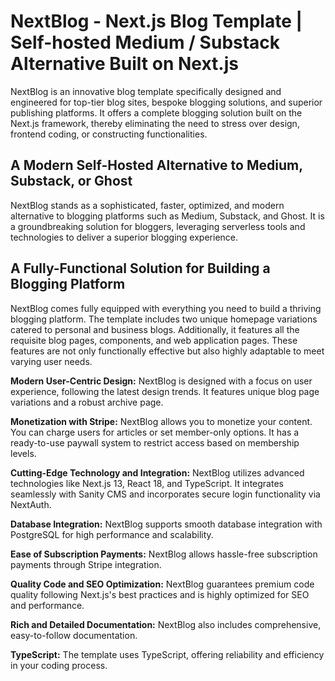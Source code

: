 # NextBlog - Next.js Blog Template | Self-hosted Medium / Substack Alternative Built on Next.js

NextBlog is an innovative blog template specifically designed and engineered for top-tier blog sites, bespoke blogging solutions, and superior publishing platforms. It offers a complete blogging solution built on the Next.js framework, thereby eliminating the need to stress over design, frontend coding, or constructing functionalities.


## A Modern Self-Hosted Alternative to Medium, Substack, or Ghost
NextBlog stands as a sophisticated, faster, optimized, and modern alternative to blogging platforms such as Medium, Substack, and Ghost. It is a groundbreaking solution for bloggers, leveraging serverless tools and technologies to deliver a superior blogging experience.

## A Fully-Functional Solution for Building a Blogging Platform
NextBlog comes fully equipped with everything you need to build a thriving blogging platform. The template includes two unique homepage variations catered to personal and business blogs. Additionally, it features all the requisite blog pages, components, and web application pages. These features are not only functionally effective but also highly adaptable to meet varying user needs.

**Modern User-Centric Design:**
NextBlog is designed with a focus on user experience, following the latest design trends. It features unique blog page variations and a robust archive page.

**Monetization with Stripe:**
NextBlog allows you to monetize your content. You can charge users for articles or set member-only options. It has a ready-to-use paywall system to restrict access based on membership levels.

**Cutting-Edge Technology and Integration:**
NextBlog utilizes advanced technologies like Next.js 13, React 18, and TypeScript. It integrates seamlessly with Sanity CMS and incorporates secure login functionality via NextAuth.

**Database Integration:**
NextBlog supports smooth database integration with PostgreSQL for high performance and scalability.

**Ease of Subscription Payments:**
NextBlog allows hassle-free subscription payments through Stripe integration.

**Quality Code and SEO Optimization:**
NextBlog guarantees premium code quality following Next.js's best practices and is highly optimized for SEO and performance. 

**Rich and Detailed Documentation:** 
NextBlog also includes comprehensive, easy-to-follow documentation.

**TypeScript:**
The template uses TypeScript, offering reliability and efficiency in your coding process.
